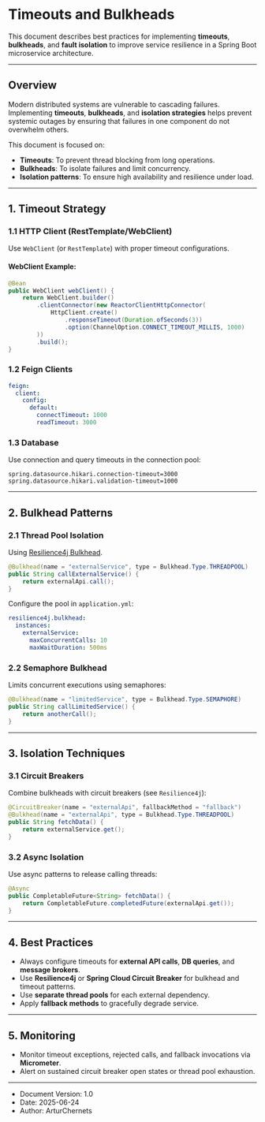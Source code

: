 # Timeouts and Bulkheads

This document describes best practices for implementing **timeouts**, **bulkheads**, and **fault isolation** to improve service resilience in a Spring Boot microservice architecture.

---

## Overview

Modern distributed systems are vulnerable to cascading failures. Implementing **timeouts**, **bulkheads**, and **isolation strategies** helps prevent systemic outages by ensuring that failures in one component do not overwhelm others.

This document is focused on:

- **Timeouts**: To prevent thread blocking from long operations.
- **Bulkheads**: To isolate failures and limit concurrency.
- **Isolation patterns**: To ensure high availability and resilience under load.

---

## 1. Timeout Strategy

### 1.1 HTTP Client (RestTemplate/WebClient)

Use `WebClient` (or `RestTemplate`) with proper timeout configurations.

#### WebClient Example:

```java
@Bean
public WebClient webClient() {
    return WebClient.builder()
        .clientConnector(new ReactorClientHttpConnector(
            HttpClient.create()
                .responseTimeout(Duration.ofSeconds(3))
                .option(ChannelOption.CONNECT_TIMEOUT_MILLIS, 1000)
        ))
        .build();
}
```

### 1.2 Feign Clients

```yaml
feign:
  client:
    config:
      default:
        connectTimeout: 1000
        readTimeout: 3000
```

### 1.3 Database

Use connection and query timeouts in the connection pool:

```properties
spring.datasource.hikari.connection-timeout=3000
spring.datasource.hikari.validation-timeout=1000
```

---

## 2. Bulkhead Patterns

### 2.1 Thread Pool Isolation

Using [Resilience4j Bulkhead](https://resilience4j.readme.io/docs/bulkhead).

```java
@Bulkhead(name = "externalService", type = Bulkhead.Type.THREADPOOL)
public String callExternalService() {
    return externalApi.call();
}
```

Configure the pool in `application.yml`:

```yaml
resilience4j.bulkhead:
  instances:
    externalService:
      maxConcurrentCalls: 10
      maxWaitDuration: 500ms
```

### 2.2 Semaphore Bulkhead

Limits concurrent executions using semaphores:

```java
@Bulkhead(name = "limitedService", type = Bulkhead.Type.SEMAPHORE)
public String callLimitedService() {
    return anotherCall();
}
```

---

## 3. Isolation Techniques

### 3.1 Circuit Breakers

Combine bulkheads with circuit breakers (see `Resilience4j`):

```java
@CircuitBreaker(name = "externalApi", fallbackMethod = "fallback")
@Bulkhead(name = "externalApi", type = Bulkhead.Type.THREADPOOL)
public String fetchData() {
    return externalService.get();
}
```

### 3.2 Async Isolation

Use async patterns to release calling threads:

```java
@Async
public CompletableFuture<String> fetchData() {
    return CompletableFuture.completedFuture(externalApi.get());
}
```

---

## 4. Best Practices

- Always configure timeouts for **external API calls**, **DB queries**, and **message brokers**.
- Use **Resilience4j** or **Spring Cloud Circuit Breaker** for bulkhead and timeout patterns.
- Use **separate thread pools** for each external dependency.
- Apply **fallback methods** to gracefully degrade service.

---

## 5. Monitoring

- Monitor timeout exceptions, rejected calls, and fallback invocations via **Micrometer**.
- Alert on sustained circuit breaker open states or thread pool exhaustion.

---

* Document Version: 1.0
* Date: 2025-06-24
* Author: ArturChernets
